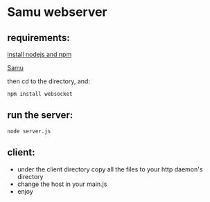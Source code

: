 Samu webserver
==============

requirements:
-------------

[install nodejs and npm](https://github.com/nodejs/node)


[Samu](https://github.com/nbatfai/samu)


then cd to the directory, and:

```
npm install websocket
```

run the server:
----

```
node server.js
```

client:
-------

- under the client directory copy all the files to your http daemon's directory
- change the host in your main.js
- enjoy
